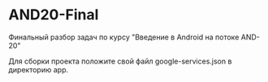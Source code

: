 # AND20-Final
 Финальный разбор задач по курсу "Введение в Android на потоке AND-20"

 Для сборки проекта положите свой файл google-services.json в директорию app.